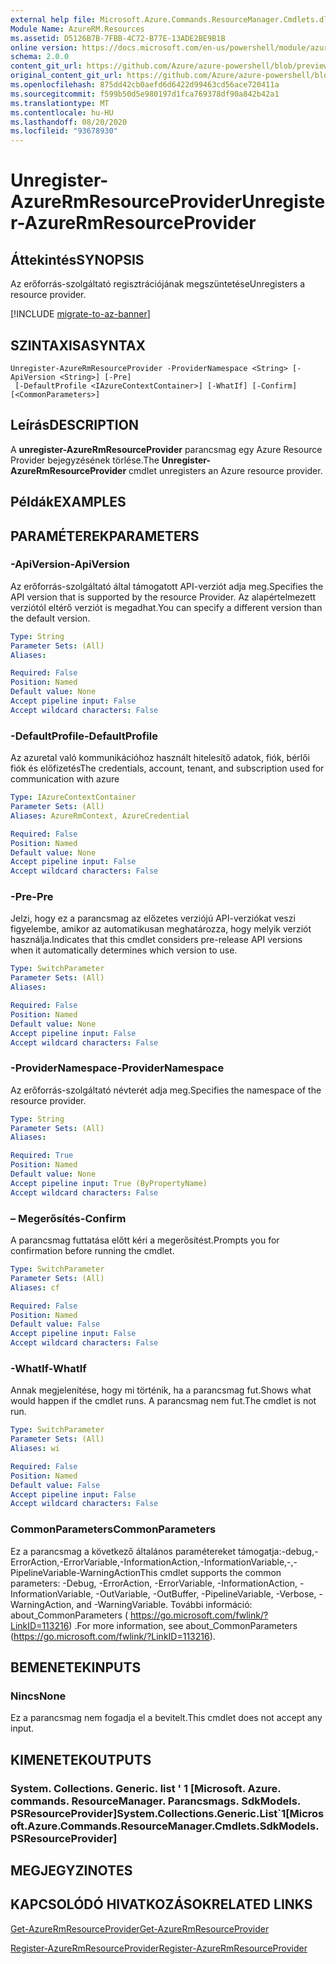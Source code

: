```yaml
---
external help file: Microsoft.Azure.Commands.ResourceManager.Cmdlets.dll-Help.xml
Module Name: AzureRM.Resources
ms.assetid: D5126B7B-7FBB-4C72-B77E-13ADE2BE9B1B
online version: https://docs.microsoft.com/en-us/powershell/module/azurerm.resources/unregister-azurermresourceprovider
schema: 2.0.0
content_git_url: https://github.com/Azure/azure-powershell/blob/preview/src/ResourceManager/Resources/Commands.Resources/help/Unregister-AzureRmResourceProvider.md
original_content_git_url: https://github.com/Azure/azure-powershell/blob/preview/src/ResourceManager/Resources/Commands.Resources/help/Unregister-AzureRmResourceProvider.md
ms.openlocfilehash: 875dd42cb0aefd6d6422d99463cd56ace720411a
ms.sourcegitcommit: f599b50d5e980197d1fca769378df90a842b42a1
ms.translationtype: MT
ms.contentlocale: hu-HU
ms.lasthandoff: 08/20/2020
ms.locfileid: "93678930"
---
```

# <span data-ttu-id="dfd76-101">Unregister-AzureRmResourceProvider</span><span class="sxs-lookup"><span data-stu-id="dfd76-101">Unregister-AzureRmResourceProvider</span></span>

## <span data-ttu-id="dfd76-102">Áttekintés</span><span class="sxs-lookup"><span data-stu-id="dfd76-102">SYNOPSIS</span></span>
<span data-ttu-id="dfd76-103">Az erőforrás-szolgáltató regisztrációjának megszüntetése</span><span class="sxs-lookup"><span data-stu-id="dfd76-103">Unregisters a resource provider.</span></span>

[!INCLUDE [migrate-to-az-banner](../../includes/migrate-to-az-banner.md)]

## <span data-ttu-id="dfd76-104">SZINTAXISA</span><span class="sxs-lookup"><span data-stu-id="dfd76-104">SYNTAX</span></span>

```
Unregister-AzureRmResourceProvider -ProviderNamespace <String> [-ApiVersion <String>] [-Pre]
 [-DefaultProfile <IAzureContextContainer>] [-WhatIf] [-Confirm] [<CommonParameters>]
```

## <span data-ttu-id="dfd76-105">Leírás</span><span class="sxs-lookup"><span data-stu-id="dfd76-105">DESCRIPTION</span></span>
<span data-ttu-id="dfd76-106">A **unregister-AzureRmResourceProvider** parancsmag egy Azure Resource Provider bejegyzésének törlése.</span><span class="sxs-lookup"><span data-stu-id="dfd76-106">The **Unregister-AzureRmResourceProvider** cmdlet unregisters an Azure resource provider.</span></span>

## <span data-ttu-id="dfd76-107">Példák</span><span class="sxs-lookup"><span data-stu-id="dfd76-107">EXAMPLES</span></span>

## <span data-ttu-id="dfd76-108">PARAMÉTEREK</span><span class="sxs-lookup"><span data-stu-id="dfd76-108">PARAMETERS</span></span>

### <span data-ttu-id="dfd76-109">-ApiVersion</span><span class="sxs-lookup"><span data-stu-id="dfd76-109">-ApiVersion</span></span>
<span data-ttu-id="dfd76-110">Az erőforrás-szolgáltató által támogatott API-verziót adja meg.</span><span class="sxs-lookup"><span data-stu-id="dfd76-110">Specifies the API version that is supported by the resource Provider.</span></span>
<span data-ttu-id="dfd76-111">Az alapértelmezett verziótól eltérő verziót is megadhat.</span><span class="sxs-lookup"><span data-stu-id="dfd76-111">You can specify a different version than the default version.</span></span>

```yaml
Type: String
Parameter Sets: (All)
Aliases:

Required: False
Position: Named
Default value: None
Accept pipeline input: False
Accept wildcard characters: False
```

### <span data-ttu-id="dfd76-112">-DefaultProfile</span><span class="sxs-lookup"><span data-stu-id="dfd76-112">-DefaultProfile</span></span>
<span data-ttu-id="dfd76-113">Az azuretal való kommunikációhoz használt hitelesítő adatok, fiók, bérlői fiók és előfizetés</span><span class="sxs-lookup"><span data-stu-id="dfd76-113">The credentials, account, tenant, and subscription used for communication with azure</span></span>

```yaml
Type: IAzureContextContainer
Parameter Sets: (All)
Aliases: AzureRmContext, AzureCredential

Required: False
Position: Named
Default value: None
Accept pipeline input: False
Accept wildcard characters: False
```

### <span data-ttu-id="dfd76-114">-Pre</span><span class="sxs-lookup"><span data-stu-id="dfd76-114">-Pre</span></span>
<span data-ttu-id="dfd76-115">Jelzi, hogy ez a parancsmag az előzetes verziójú API-verziókat veszi figyelembe, amikor az automatikusan meghatározza, hogy melyik verziót használja.</span><span class="sxs-lookup"><span data-stu-id="dfd76-115">Indicates that this cmdlet considers pre-release API versions when it automatically determines which version to use.</span></span>

```yaml
Type: SwitchParameter
Parameter Sets: (All)
Aliases:

Required: False
Position: Named
Default value: None
Accept pipeline input: False
Accept wildcard characters: False
```

### <span data-ttu-id="dfd76-116">-ProviderNamespace</span><span class="sxs-lookup"><span data-stu-id="dfd76-116">-ProviderNamespace</span></span>
<span data-ttu-id="dfd76-117">Az erőforrás-szolgáltató névterét adja meg.</span><span class="sxs-lookup"><span data-stu-id="dfd76-117">Specifies the namespace of the resource provider.</span></span>

```yaml
Type: String
Parameter Sets: (All)
Aliases:

Required: True
Position: Named
Default value: None
Accept pipeline input: True (ByPropertyName)
Accept wildcard characters: False
```

### <span data-ttu-id="dfd76-118">– Megerősítés</span><span class="sxs-lookup"><span data-stu-id="dfd76-118">-Confirm</span></span>
<span data-ttu-id="dfd76-119">A parancsmag futtatása előtt kéri a megerősítést.</span><span class="sxs-lookup"><span data-stu-id="dfd76-119">Prompts you for confirmation before running the cmdlet.</span></span>

```yaml
Type: SwitchParameter
Parameter Sets: (All)
Aliases: cf

Required: False
Position: Named
Default value: False
Accept pipeline input: False
Accept wildcard characters: False
```

### <span data-ttu-id="dfd76-120">-WhatIf</span><span class="sxs-lookup"><span data-stu-id="dfd76-120">-WhatIf</span></span>
<span data-ttu-id="dfd76-121">Annak megjelenítése, hogy mi történik, ha a parancsmag fut.</span><span class="sxs-lookup"><span data-stu-id="dfd76-121">Shows what would happen if the cmdlet runs.</span></span>
<span data-ttu-id="dfd76-122">A parancsmag nem fut.</span><span class="sxs-lookup"><span data-stu-id="dfd76-122">The cmdlet is not run.</span></span>

```yaml
Type: SwitchParameter
Parameter Sets: (All)
Aliases: wi

Required: False
Position: Named
Default value: False
Accept pipeline input: False
Accept wildcard characters: False
```

### <span data-ttu-id="dfd76-123">CommonParameters</span><span class="sxs-lookup"><span data-stu-id="dfd76-123">CommonParameters</span></span>
<span data-ttu-id="dfd76-124">Ez a parancsmag a következő általános paramétereket támogatja:-debug,-ErrorAction,-ErrorVariable,-InformationAction,-InformationVariable,-,-PipelineVariable-WarningAction</span><span class="sxs-lookup"><span data-stu-id="dfd76-124">This cmdlet supports the common parameters: -Debug, -ErrorAction, -ErrorVariable, -InformationAction, -InformationVariable, -OutVariable, -OutBuffer, -PipelineVariable, -Verbose, -WarningAction, and -WarningVariable.</span></span> <span data-ttu-id="dfd76-125">További információ: about_CommonParameters ( https://go.microsoft.com/fwlink/?LinkID=113216) .</span><span class="sxs-lookup"><span data-stu-id="dfd76-125">For more information, see about_CommonParameters (https://go.microsoft.com/fwlink/?LinkID=113216).</span></span>

## <span data-ttu-id="dfd76-126">BEMENETEK</span><span class="sxs-lookup"><span data-stu-id="dfd76-126">INPUTS</span></span>

### <span data-ttu-id="dfd76-127">Nincs</span><span class="sxs-lookup"><span data-stu-id="dfd76-127">None</span></span>
<span data-ttu-id="dfd76-128">Ez a parancsmag nem fogadja el a bevitelt.</span><span class="sxs-lookup"><span data-stu-id="dfd76-128">This cmdlet does not accept any input.</span></span>

## <span data-ttu-id="dfd76-129">KIMENETEK</span><span class="sxs-lookup"><span data-stu-id="dfd76-129">OUTPUTS</span></span>

### <span data-ttu-id="dfd76-130">System. Collections. Generic. list ' 1 [Microsoft. Azure. commands. ResourceManager. Parancsmags. SdkModels. PSResourceProvider]</span><span class="sxs-lookup"><span data-stu-id="dfd76-130">System.Collections.Generic.List\`1[Microsoft.Azure.Commands.ResourceManager.Cmdlets.SdkModels.PSResourceProvider]</span></span>

## <span data-ttu-id="dfd76-131">MEGJEGYZI</span><span class="sxs-lookup"><span data-stu-id="dfd76-131">NOTES</span></span>

## <span data-ttu-id="dfd76-132">KAPCSOLÓDÓ HIVATKOZÁSOK</span><span class="sxs-lookup"><span data-stu-id="dfd76-132">RELATED LINKS</span></span>

[<span data-ttu-id="dfd76-133">Get-AzureRmResourceProvider</span><span class="sxs-lookup"><span data-stu-id="dfd76-133">Get-AzureRmResourceProvider</span></span>](./Get-AzureRmResourceProvider.md)

[<span data-ttu-id="dfd76-134">Register-AzureRmResourceProvider</span><span class="sxs-lookup"><span data-stu-id="dfd76-134">Register-AzureRmResourceProvider</span></span>](./Register-AzureRmResourceProvider.md)


